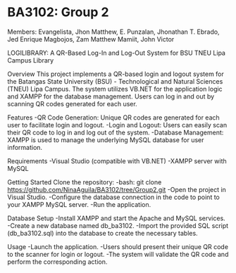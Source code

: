 # BA3102: Group 2 
Members: 
Evangelista, Jhon Matthew, E.
Punzalan, Jhonathan T.
Ebrado, Jed Enrique
Magbojos, Zam Matthew
Mamiit, John Victor

LOGILIBRARY: A QR-Based Log-In and Log-Out System for BSU TNEU Lipa Campus Library

Overview
This project implements a QR-based login and logout system for the Batangas State University (BSU) - Technological and Natural Sciences (TNEU) Lipa Campus. 
The system utilizes VB.NET for the application logic and XAMPP for the database management. Users can log in and out by scanning QR codes generated for each user.

Features
-QR Code Generation: Unique QR codes are generated for each user to facilitate login and logout.
-Login and Logout: Users can easily scan their QR code to log in and log out of the system.
-Database Management: XAMPP is used to manage the underlying MySQL database for user information.

Requirements
-Visual Studio (compatible with VB.NET)
-XAMPP server with MySQL

Getting Started
Clone the repository:
-bash: git clone https://github.com/NinaAguila/BA3102/tree/Group2.git
-Open the project in Visual Studio.
-Configure the database connection in the code to point to your XAMPP MySQL server.
-Run the application.

Database Setup
-Install XAMPP and start the Apache and MySQL services.
-Create a new database named db_ba3102.
-Import the provided SQL script (db_ba3102.sql) into the database to create the necessary tables.

Usage
-Launch the application.
-Users should present their unique QR code to the scanner for login or logout.
-The system will validate the QR code and perform the corresponding action.
